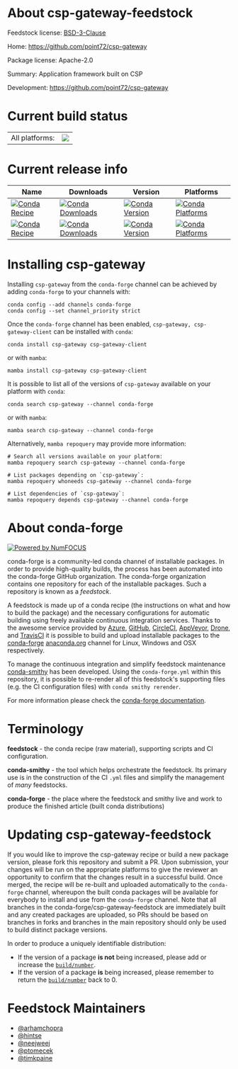 About csp-gateway-feedstock
===========================

Feedstock license: [BSD-3-Clause](https://github.com/conda-forge/csp-gateway-feedstock/blob/main/LICENSE.txt)

Home: https://github.com/point72/csp-gateway

Package license: Apache-2.0

Summary: Application framework built on CSP

Development: https://github.com/point72/csp-gateway

Current build status
====================


<table><tr><td>All platforms:</td>
    <td>
      <a href="https://dev.azure.com/conda-forge/feedstock-builds/_build/latest?definitionId=24861&branchName=main">
        <img src="https://dev.azure.com/conda-forge/feedstock-builds/_apis/build/status/csp-gateway-feedstock?branchName=main">
      </a>
    </td>
  </tr>
</table>

Current release info
====================

| Name | Downloads | Version | Platforms |
| --- | --- | --- | --- |
| [![Conda Recipe](https://img.shields.io/badge/recipe-csp--gateway-green.svg)](https://anaconda.org/conda-forge/csp-gateway) | [![Conda Downloads](https://img.shields.io/conda/dn/conda-forge/csp-gateway.svg)](https://anaconda.org/conda-forge/csp-gateway) | [![Conda Version](https://img.shields.io/conda/vn/conda-forge/csp-gateway.svg)](https://anaconda.org/conda-forge/csp-gateway) | [![Conda Platforms](https://img.shields.io/conda/pn/conda-forge/csp-gateway.svg)](https://anaconda.org/conda-forge/csp-gateway) |
| [![Conda Recipe](https://img.shields.io/badge/recipe-csp--gateway--client-green.svg)](https://anaconda.org/conda-forge/csp-gateway-client) | [![Conda Downloads](https://img.shields.io/conda/dn/conda-forge/csp-gateway-client.svg)](https://anaconda.org/conda-forge/csp-gateway-client) | [![Conda Version](https://img.shields.io/conda/vn/conda-forge/csp-gateway-client.svg)](https://anaconda.org/conda-forge/csp-gateway-client) | [![Conda Platforms](https://img.shields.io/conda/pn/conda-forge/csp-gateway-client.svg)](https://anaconda.org/conda-forge/csp-gateway-client) |

Installing csp-gateway
======================

Installing `csp-gateway` from the `conda-forge` channel can be achieved by adding `conda-forge` to your channels with:

```
conda config --add channels conda-forge
conda config --set channel_priority strict
```

Once the `conda-forge` channel has been enabled, `csp-gateway, csp-gateway-client` can be installed with `conda`:

```
conda install csp-gateway csp-gateway-client
```

or with `mamba`:

```
mamba install csp-gateway csp-gateway-client
```

It is possible to list all of the versions of `csp-gateway` available on your platform with `conda`:

```
conda search csp-gateway --channel conda-forge
```

or with `mamba`:

```
mamba search csp-gateway --channel conda-forge
```

Alternatively, `mamba repoquery` may provide more information:

```
# Search all versions available on your platform:
mamba repoquery search csp-gateway --channel conda-forge

# List packages depending on `csp-gateway`:
mamba repoquery whoneeds csp-gateway --channel conda-forge

# List dependencies of `csp-gateway`:
mamba repoquery depends csp-gateway --channel conda-forge
```


About conda-forge
=================

[![Powered by
NumFOCUS](https://img.shields.io/badge/powered%20by-NumFOCUS-orange.svg?style=flat&colorA=E1523D&colorB=007D8A)](https://numfocus.org)

conda-forge is a community-led conda channel of installable packages.
In order to provide high-quality builds, the process has been automated into the
conda-forge GitHub organization. The conda-forge organization contains one repository
for each of the installable packages. Such a repository is known as a *feedstock*.

A feedstock is made up of a conda recipe (the instructions on what and how to build
the package) and the necessary configurations for automatic building using freely
available continuous integration services. Thanks to the awesome service provided by
[Azure](https://azure.microsoft.com/en-us/services/devops/), [GitHub](https://github.com/),
[CircleCI](https://circleci.com/), [AppVeyor](https://www.appveyor.com/),
[Drone](https://cloud.drone.io/welcome), and [TravisCI](https://travis-ci.com/)
it is possible to build and upload installable packages to the
[conda-forge](https://anaconda.org/conda-forge) [anaconda.org](https://anaconda.org/)
channel for Linux, Windows and OSX respectively.

To manage the continuous integration and simplify feedstock maintenance
[conda-smithy](https://github.com/conda-forge/conda-smithy) has been developed.
Using the ``conda-forge.yml`` within this repository, it is possible to re-render all of
this feedstock's supporting files (e.g. the CI configuration files) with ``conda smithy rerender``.

For more information please check the [conda-forge documentation](https://conda-forge.org/docs/).

Terminology
===========

**feedstock** - the conda recipe (raw material), supporting scripts and CI configuration.

**conda-smithy** - the tool which helps orchestrate the feedstock.
                   Its primary use is in the construction of the CI ``.yml`` files
                   and simplify the management of *many* feedstocks.

**conda-forge** - the place where the feedstock and smithy live and work to
                  produce the finished article (built conda distributions)


Updating csp-gateway-feedstock
==============================

If you would like to improve the csp-gateway recipe or build a new
package version, please fork this repository and submit a PR. Upon submission,
your changes will be run on the appropriate platforms to give the reviewer an
opportunity to confirm that the changes result in a successful build. Once
merged, the recipe will be re-built and uploaded automatically to the
`conda-forge` channel, whereupon the built conda packages will be available for
everybody to install and use from the `conda-forge` channel.
Note that all branches in the conda-forge/csp-gateway-feedstock are
immediately built and any created packages are uploaded, so PRs should be based
on branches in forks and branches in the main repository should only be used to
build distinct package versions.

In order to produce a uniquely identifiable distribution:
 * If the version of a package **is not** being increased, please add or increase
   the [``build/number``](https://docs.conda.io/projects/conda-build/en/latest/resources/define-metadata.html#build-number-and-string).
 * If the version of a package **is** being increased, please remember to return
   the [``build/number``](https://docs.conda.io/projects/conda-build/en/latest/resources/define-metadata.html#build-number-and-string)
   back to 0.

Feedstock Maintainers
=====================

* [@arhamchopra](https://github.com/arhamchopra/)
* [@hintse](https://github.com/hintse/)
* [@neejweej](https://github.com/neejweej/)
* [@ptomecek](https://github.com/ptomecek/)
* [@timkpaine](https://github.com/timkpaine/)

